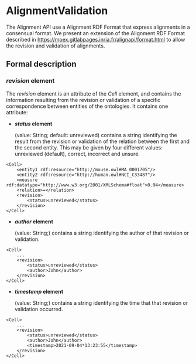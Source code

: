 # AlignmentValidation

The Alignment API use a Alignment RDF Format that express alignments in a consensual format. We present an extension of the Alignment RDF Format described in https://moex.gitlabpages.inria.fr/alignapi/format.html to allow the revision and validation of alignments.


## Formal description

### *revision* element

The *revision* element is an attribute of the *Cell* element, and contains the information resulting from the revision or validation of a specific correspondence between entities of the ontologies. It contains one attribute:

* ***status* element**

  (value: String; default: unreviewed) contains a string identifying the result from the revision or validation of the relation between the first and the second entity. This may be given by four different values: unreviewed (default), correct, incorrect and unsure.

~~~
<Cell>
	<entity1 rdf:resource="http://mouse.owl#MA_0001705"/>
	<entity2 rdf:resource="http://human.owl#NCI_C33487"/>
	<measure rdf:datatype="http://www.w3.org/2001/XMLSchema#float">0.94</measure>
	<relation>=</relation>
	<revision>
		<status>unreviewed</status>
	</revision>
</Cell>

~~~

* ***author* element**

  (value: String;) contains a string identifying the author of that revision or validation.
  
~~~
<Cell>
	...
	<revision>
		<status>unreviewed</status>
		<author>John</author>
	</revision>
</Cell>

~~~
  
  
* ***timestamp* element**

  (value: String;) contains a string identifying the time that that revision or validation occurred.
  
~~~
<Cell>
	...
	<revision>
		<status>unreviewed</status>
		<author>John</author>
		<timestamp>2021-09-04*13:23:55</timestamp>
	</revision>
</Cell>

~~~
